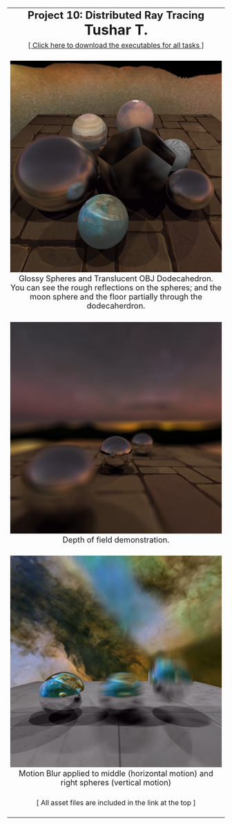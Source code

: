<center>
<table border=0 cellspacing=5 cellpadding=5 width=90%>

<tr>
<td align=center>
<b><font size=5>Project 10: Distributed Ray Tracing<br></font>
<b><font size=6>Tushar T.<br></font>
</td>
</tr> 

<tr>
<td align=center>
<font size=4>
<a href="exe.zip" download>
	<font size=3>[ Click here to download the executables for all tasks ]<br><br></font>
</a>
</tr>

<tr>
<td align=center>
<font size=4>
<img src=glosslucent.jpg width=1000><br>
Glossy Spheres and Translucent OBJ Dodecahedron.<br>
You can see the rough reflections on the spheres; and the moon sphere and the floor partially through the dodecaherdron.<br><br>
</td>
</tr> 

<tr>
<td align=center>
<font size=4>
<img src=focus.jpg width=1000><br>
Depth of field demonstration.<br><br>
</td>
</tr>

<tr>
<td align=center>
<font size=4>
<img src="blur.jpg" width=1000><br>
Motion Blur applied to middle (horizontal motion) and right spheres (vertical motion)<br><br>
</td>
</tr>

<tr>
<td align=center>
<font size=3>
[ All asset files are included in the link at the top ]<br><br>
</font>
</a>
</tr>

</table>
</center>